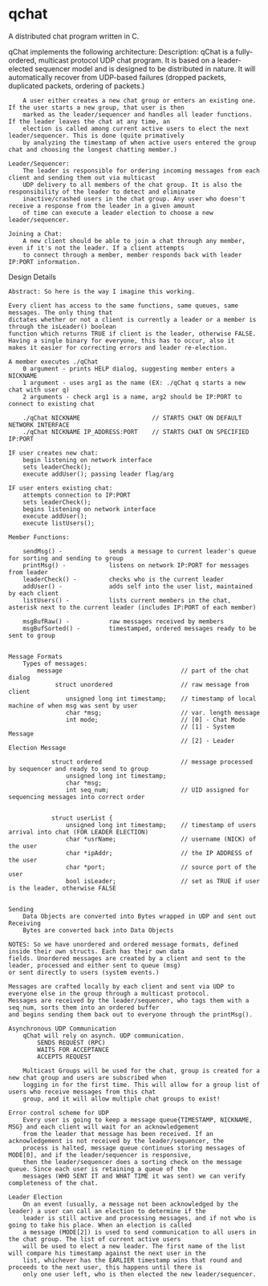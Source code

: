 qchat
=====

A distributed chat program written in C. 

qChat implements the following architecture: 
    Description: 
        qChat is a fully-ordered, multicast protocol UDP chat program. It is based on a leader-elected sequencer
        model and is designed to be distributed in nature. It will automatically recover from UDP-based failures (dropped
        packets, duplicated packets, ordering of packets.)

        A user either creates a new chat group or enters an existing one. If the user starts a new group, that user is then
        marked as the leader/sequencer and handles all leader functions. If the leader leaves the chat at any time, an
        election is called among current active users to elect the next leader/sequencer. This is done (quite primatively
        by analyzing the timestamp of when active users entered the group chat and choosing the longest chatting member.)

    Leader/Sequencer:
        The leader is responsible for ordering incoming messages from each client and sending them out via multicast
        UDP delivery to all members of the chat group. It is also the responsibility of the leader to detect and eliminate
        inactive/crashed users in the chat group. Any user who doesn't receive a response from the leader in a given amount
        of time can execute a leader election to choose a new leader/sequencer.

    Joining a Chat:
        A new client should be able to join a chat through any member, even if it's not the leader. If a client attempts
        to connect through a member, member responds back with leader IP:PORT information.
           
Design Details

    Abstract: So here is the way I imagine this working.

    Every client has access to the same functions, same queues, same messages. The only thing that
    dictates whether or not a client is currently a leader or a member is through the isLeader() boolean
    function which returns TRUE if client is the leader, otherwise FALSE. Having a single binary for everyone, this has to occur, also it
    makes it easier for correcting errors and leader re-election.

    A member executes ./qChat
        0 argument - prints HELP dialog, suggesting member enters a NICKNAME
        1 argument - uses arg1 as the name (EX: ./qChat q starts a new chat with user q)
        2 arguments - check arg1 is a name, arg2 should be IP:PORT to connect to existing chat

        ./qChat NICKNAME                    // STARTS CHAT ON DEFAULT NETWORK INTERFACE
        ./qChat NICKNAME IP_ADDRESS:PORT    // STARTS CHAT ON SPECIFIED IP:PORT

    IF user creates new chat:
        begin listening on network interface
        sets leaderCheck();
        execute addUser(); passing leader flag/arg

    IF user enters existing chat:
        attempts connection to IP:PORT
        sets leaderCheck();
        begins listening on network interface
        execute addUser();
        execute listUsers();

    Member Functions:
        
        sendMsg() -             sends a message to current leader's queue for sorting and sending to group
        printMsg() -            listens on network IP:PORT for messages from leader
        leaderCheck() -         checks who is the current leader
        addUser() -             adds self into the user list, maintained by each client
        listUsers() -           lists current members in the chat, asterisk next to the current leader (includes IP:PORT of each member)

        msgBufRaw() -           raw messages received by members
        msgBufSorted() -        timestamped, ordered messages ready to be sent to group


    Message Formats
        Types of messages:
            message                                 // part of the chat dialog
                 struct unordered                   // raw message from client
                    unsigned long int timestamp;    // timestamp of local machine of when msg was sent by user
                    char *msg;                      // var. length message
                    int mode;                       // [0] - Chat Mode
                                                    // [1] - System Message
                                                    // [2] - Leader Election Message
    
                struct ordered                      // message processed by sequencer and ready to send to group
                    unsigned long int timestamp;    
                    char *msg;
                    int seq_num;                    // UID assigned for sequencing messages into correct order


                struct userList {
                    unsigned long int timestamp;    // timestamp of users arrival into chat (FOR LEADER ELECTION)
                    char *usrName;                  // username (NICK) of the user
                    char *ipAddr;                   // the IP ADDRESS of the user
                    char *port;                     // source port of the user
                    bool isLeader;                  // set as TRUE if user is the leader, otherwise FALSE


    Sending
        Data Objects are converted into Bytes wrapped in UDP and sent out
    Receiving
        Bytes are converted back into Data Objects

    NOTES: So we have unordered and ordered message formats, defined inside their own structs. Each has their own data
    fields. Unordered messages are created by a client and sent to the leader, processed and either sent to queue (msg)
    or sent directly to users (system events.) 

    Messages are crafted locally by each client and sent via UDP to everyone else in the group through a multicast protocol.
    Messages are received by the leader/sequencer, who tags them with a seq_num, sorts them into an ordered buffer
    and begins sending them back out to everyone through the printMsg(). 
    
    Asynchronous UDP Communication
        qChat will rely on asynch. UDP communication.
            SENDS REQUEST (RPC)
            WAITS FOR ACCEPTANCE
            ACCEPTS REQUEST

        Multicast Groups will be used for the chat, group is created for a new chat group and users are subscribed when
        logging in for the first time. This will allow for a group list of users who receive messages from this chat
        group, and it will allow multiple chat groups to exist! 

    Error control scheme for UDP
        Every user is going to keep a message queue{TIMESTAMP, NICKNAME, MSG} and each client will wait for an acknowledgement
        from the leader that message has been received. If an acknowledgement is not received by the leader/sequencer, the
        process is halted, message queue continues storing messages of MODE[0], and if the leader/sequencer is responsive,
        then the leader/sequencer does a sorting check on the message queue. Since each user is retaining a queue of the
        messages (WHO SENT IT and WHAT TIME it was sent) we can verify completeness of the chat. 

    Leader Election
        On an event (usually, a message not been acknowledged by the leader) a user can call an election to determine if the
        leader is still active and processing messages, and if not who is going to take his place. When an election is called
        a message (MODE[2]) is used to send communication to all users in the chat group. The list of current active users
        will be used to elect a new leader. The first name of the list will compare his timestamp against the next user in the
        list, whichever has the EARLIER timestamp wins that round and proceeds to the next user, this happens until there is
        only one user left, who is then elected the new leader/sequencer.






